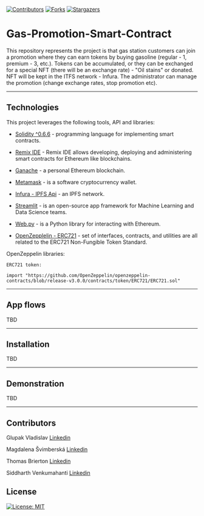 <!-- Find and Replace All [repo_name] -->
<!-- Replace [product-screenshot] [product-url] -->
<!-- Other Badgets https://naereen.github.io/badges/ -->

[![Contributors][contributors-shield]][contributors-url]
[![Forks][forks-shield]][forks-url]
[![Stargazers][stars-shield]][stars-url]

# Gas-Promotion-Smart-Contract

This repository represents the project is that gas station customers can join a promotion where they can earn tokens by buying gasoline (regular - 1, premium - 3, etc.). Tokens can be accumulated, or they can be exchanged for a special NFT (there will be an exchange rate) - "Oil stains" or donated. NFT will be kept in the ITFS network - Infura.
The administrator can manage the promotion (change exchange rates, stop promotion etc).

---

## Technologies

This project leverages the following tools, API and libraries:

- [Solidity ^0.6.6](https://docs.soliditylang.org/en/v0.8.13/) - programming language for implementing smart contracts.

- [Remix IDE](https://remix.ethereum.org) - Remix IDE allows developing, deploying and administering smart contracts for Ethereum like blockchains.

- [Ganache](https://trufflesuite.com/ganache/) - a personal Ethereum blockchain.

- [Metamask](https://metamask.io) - is a software cryptocurrency wallet.

- [Infura - IPFS Api](https://infura.io) - an IPFS network.

- [Streamlit](https://streamlit.io) - is an open-source app framework for Machine Learning and Data Science teams.

- [Web.py](https://web3py.readthedocs.io/en/stable/) - is a Python library for interacting with Ethereum.

- [OpenZepplelin - ERC721](https://docs.openzeppelin.com/contracts/2.x/api/token/erc721) - set of interfaces, contracts, and utilities are all related to the ERC721 Non-Fungible Token Standard.

OpenZeppelin libraries:

```
ERC721 token:

import "https://github.com/OpenZeppelin/openzeppelin-contracts/blob/release-v3.0.0/contracts/token/ERC721/ERC721.sol"
```

---

## App flows

TBD

---

## Installation

TBD

---

## Demonstration

TBD

---

## Contributors

Glupak Vladislav [Linkedin](https://www.linkedin.com/in/vladislav-glupak/)

Magdalena Švimberská [Linkedin](https://www.linkedin.com/in/vladislav-glupak/)

Thomas Brierton [Linkedin](https://www.linkedin.com/in/vladislav-glupak/)

Siddharth Venkumahanti [Linkedin](https://www.linkedin.com/in/vladislav-glupak/)

<!-- MARKDOWN LINKS & IMAGES -->
<!-- https://www.markdownguide.org/basic-syntax/#reference-style-links -->

[contributors-shield]: https://img.shields.io/github/contributors/VladislavGlupak/Gas-Promotion-Smart-Contract.svg?style=for-the-badge
[contributors-url]: https://github.com/VladislavGlupak/Gas-Promotion-Smart-Contract/graphs/contributors
[forks-shield]: https://img.shields.io/github/forks/VladislavGlupak/Gas-Promotion-Smart-Contract.svg?style=for-the-badge
[forks-url]: https://github.com/VladislavGlupak/Gas-Promotion-Smart-Contract/network/members
[stars-shield]: https://img.shields.io/github/stars/VladislavGlupak/Gas-Promotion-Smart-Contract.svg?style=for-the-badge
[stars-url]: https://github.com/VladislavGlupak/Gas-Promotion-Smart-Contract/stargazers
[issues-shield]: https://img.shields.io/github/issues/VladislavGlupak/Gas-Promotion-Smart-Contract/network/members?style=for-the-badge
[issues-url]: https://github.com/VladislavGlupak/Gas-Promotion-Smart-Contract/issues

## License

[![License: MIT](https://img.shields.io/badge/License-MIT-blue.svg)](https://opensource.org/licenses/MIT)
